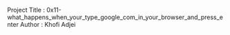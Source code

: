 Project Title : 0x11-what_happens_when_your_type_google_com_in_your_browser_and_press_enter
Author : Khofi Adjei
